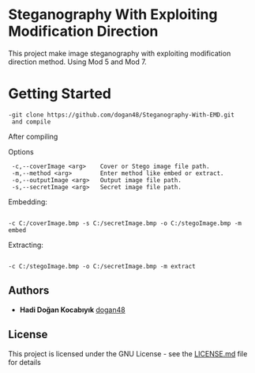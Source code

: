 # Steganography With Exploiting Modification Direction

This project make image steganography with exploiting modification direction method.
Using Mod 5 and Mod 7.


# Getting Started

```
-git clone https://github.com/dogan48/Steganography-With-EMD.git
 and compile
```
After compiling

Options
```
 -c,--coverImage <arg>    Cover or Stego image file path.
 -m,--method <arg>        Enter method like embed or extract.
 -o,--outputImage <arg>   Output image file path.
 -s,--secretImage <arg>   Secret image file path.
```

Embedding: 

```

-c C:/coverImage.bmp -s C:/secretImage.bmp -o C:/stegoImage.bmp -m embed

```

Extracting: 

```

-c C:/stegoImage.bmp -o C:/secretImage.bmp -m extract

```
## Authors

* **Hadi Doğan Kocabıyık** [dogan48](https://github.com/dogan48)


## License

This project is licensed under the GNU License - see the [LICENSE.md](LICENSE.md) file for details
